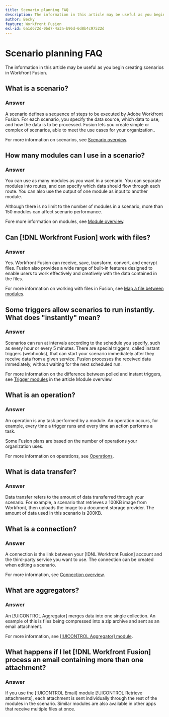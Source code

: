 ```yaml
---
title: Scenario planning FAQ
description: The information in this article may be useful as you begin creating scenarios in Workfront Fusion.
author: Becky
feature: Workfront Fusion
exl-id: 6a1d672d-0bd7-4a3a-b96d-6d8b4c97522d
---
```

# Scenario planning FAQ

The information in this article may be useful as you begin creating scenarios in Workfront Fusion.

## What is a scenario?

### Answer

A scenario defines a sequence of steps to be executed by Adobe Workfront Fusion. For each scenario, you specify the data source, which data to use, and how the data is to be processed. Fusion lets you create simple or complex of scenarios, able to meet the use cases for your organization..

For more information on scenarios, see [Scenario overview](/help/workfront-fusion/get-started-with-fusion/understand-fusion/scenario-overview.md).

## How many modules can I use in a scenario?

### Answer

You can use as many modules as you want in a scenario. You can separate modules into routes, and can specify which data should flow through each route. You can also use the output of one module as input to another module.

Although there is no limit to the number of modules in a scenario, more than 150 modules can affect scenario performance.

Fore more information on modules, see [Module overview](/help/workfront-fusion/get-started-with-fusion/understand-fusion/module-overview.md).

## Can [!DNL Workfront Fusion] work with files?

### Answer

Yes. Workfront Fusion can receive, save, transform, convert, and encrypt files. Fusion also provides a wide range of built-in features designed to enable users to work effectively and creatively with the data contained in the files.

For more information on working with files in Fusion, see [Map a file between modules](/help/workfront-fusion/create-scenarios/map-data/map-files.md).

## Some triggers allow scenarios to run instantly. What does "instantly" mean?

### Answer

Scenarios can run at intervals according to the schedule you specify, such as every hour or every 5 minutes. There are special triggers, called instant triggers (webhooks), that can start your scenario immediately after they receive data from a given service. Fusion processes the received data immediately, without waiting for the next scheduled run. 

For more information on the difference between polled and instant triggers, see [Trigger modules](/help/workfront-fusion/get-started-with-fusion/understand-fusion/module-overview.md#trigger-modules) in the article Module overview.

## What is an operation?

### Answer

An operation is any task performed by a module. An operation occurs, for example, every time a trigger runs and every time an action performs a task.

Some Fusion plans are based on the number of operations your organization uses.

For more information on operations, see [Operations](/help/workfront-fusion/set-up-and-manage-workfront-fusion/licensing-operations-overview/operations-in-workfront-fusion.md).

## What is data transfer?

### Answer

Data transfer refers to the amount of data transferred through your scenario. For example,  a scenario that retrieves a 100KB image from Workfront, then uploads the image to a document storage provider. The amount of data used in this scenario is 200KB.

## What is a connection?

### Answer

A connection is the link between your [!DNL Workfront Fusion] account and the third-party service you want to use. The connection can be  created when editing a scenario. 

For more information, see [Connection overview](/help/workfront-fusion/get-started-with-fusion/understand-fusion/connection-overview.md).

## What are aggregators?

### Answer

An [!UICONTROL Aggregator] merges data into one single collection. An example of this is files being compressed into a zip archive and sent as an email attachment.

For more information, see [[!UICONTROL Aggregator] module](/help/workfront-fusion/references/modules/aggregator-module.md).

## What happens if I let [!DNL Workfront Fusion] process an email containing more than one attachment?

### Answer

If you use the [!UICONTROL Email] module [!UICONTROL Retrieve attachments], each attachment is sent individually through the rest of the modules in the scenario. Similar modules are also available in other apps that receive multiple files at once.
